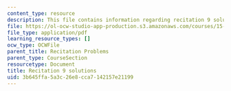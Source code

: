 ```yaml
---
content_type: resource
description: This file contains information regarding recitation 9 solutions.
file: https://ol-ocw-studio-app-production.s3.amazonaws.com/courses/15-053-optimization-methods-in-management-science-spring-2013/3b645ffa5a3c26e8cca7142157e21199_MIT15_053S13_rec09sol.pdf
file_type: application/pdf
learning_resource_types: []
ocw_type: OCWFile
parent_title: Recitation Problems
parent_type: CourseSection
resourcetype: Document
title: Recitation 9 solutions
uid: 3b645ffa-5a3c-26e8-cca7-142157e21199
---
```

